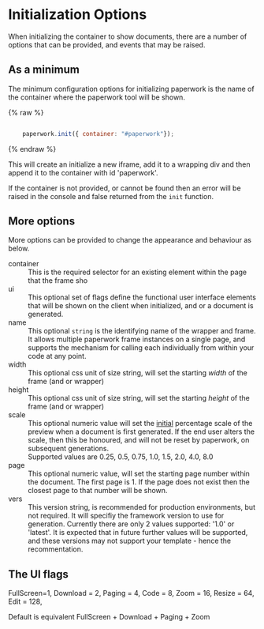# Initialization Options

When initializing the container to show documents, there are a number of options that can be provided, and events that may be raised.

## As a minimum

The minimum configuration options for initializing paperwork is the name of the container where the paperwork tool will be shown.

{% raw %}
```javascript

    paperwork.init({ container: "#paperwork"});

```
{% endraw %}

This will create an initialize a new iframe, add it to a wrapping div and then append it to the container with id 'paperwork'.

If the container is not provided, or cannot be found then an error will be raised in the console and false returned from the `init` function.

## More options

More options can be provided to change the appearance and behaviour as below.

<dl>
  <dt>container</dt>
  <dd>This is the required selector for an existing element within the page that the frame sho</dd>
  <dt>ui</dt>
  <dd>This optional set of flags define the functional user interface elements that will be shown on the client when initialized, and or a document is generated. </dd>
  <dt>name</dt>
  <dd>This optional <code>string</code> is the identifying name of the wrapper and frame. It allows multiple paperwork frame instances on a single page, and supports the mechanism for calling each individually from within your code at any point.</dd>
  <dt>width</dt>
  <dd>This optional css unit of size string, will set the starting <i>width</i> of the frame (and or wrapper)</dd>
  <dt>height</dt>
  <dd>This optional css unit of size string, will set the starting <i>height</i> of the frame (and or wrapper)</dd>
  <dt>scale</dt>
  <dd>This optional numeric value will set the <u>initial</u> percentage scale of the preview when a document is first generated. If the end user alters the scale, then this be honoured, and will not be reset by paperwork, on subsequent generations.<br/> Supported values are 0.25, 0.5, 0.75, 1.0, 1.5, 2.0, 4.0, 8.0</dd>
  <dt>page</dt>
  <dd>This optional numeric value, will set the starting page number within the document. The first page is 1. If the page does not exist then the closest page to that number will be shown.</dd>
  <dt>vers</dt>
  <dd>This version string, is recommended for production environments, but not required. It will specifiy the framework version to use for generation. Currently there are only 2 values supported: '1.0' or 'latest'. It is expected that in future further values will be supported, and these versions may not support your template - hence the recommentation.</dd>
</dl>

## The UI flags


FullScreen=1,
Download = 2,
Paging = 4,
Code = 8,
Zoom = 16,
Resize = 64,
Edit = 128,

Default is equivalent FullScreen + Download + Paging + Zoom
